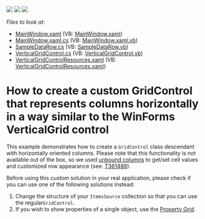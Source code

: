 <!-- default badges list -->
![](https://img.shields.io/endpoint?url=https://codecentral.devexpress.com/api/v1/VersionRange/128649200/22.2.2%2B)
[![](https://img.shields.io/badge/Open_in_DevExpress_Support_Center-FF7200?style=flat-square&logo=DevExpress&logoColor=white)](https://supportcenter.devexpress.com/ticket/details/E4630)
[![](https://img.shields.io/badge/📖_How_to_use_DevExpress_Examples-e9f6fc?style=flat-square)](https://docs.devexpress.com/GeneralInformation/403183)
<!-- default badges end -->
<!-- default file list -->
*Files to look at*:

* [MainWindow.xaml](./CS/dxExample/MainWindow.xaml) (VB: [MainWindow.xaml](./VB/dxExample/MainWindow.xaml))
* [MainWindow.xaml.cs](./CS/dxExample/MainWindow.xaml.cs) (VB: [MainWindow.xaml.vb](./VB/dxExample/MainWindow.xaml.vb))
* [SampleDataRow.cs](./CS/dxExample/SampleDataRow.cs) (VB: [SampleDataRow.vb](./VB/dxExample/SampleDataRow.vb))
* [VerticalGridControl.cs](./CS/dxExample/VGrid/VerticalGridControl.cs) (VB: [VerticalGridControl.vb](./VB/dxExample/VGrid/VerticalGridControl.vb))
* [VerticalGridControlResources.xaml](./CS/dxExample/VGrid/VerticalGridControlResources.xaml) (VB: [VerticalGridControlResources.xaml](./VB/dxExample/VGrid/VerticalGridControlResources.xaml))
<!-- default file list end -->
# How to create a custom GridControl that represents columns horizontally in a way similar to the WinForms VerticalGrid control

This example demonstrates how to create a `GridControl` class descendant with horizontally oriented columns. Please note that this functionality is not available out of the box, so we used [unbound columns](https://docs.devexpress.com/WPF/6124/controls-and-libraries/data-grid/grid-view-data-layout/columns-and-card-fields/unbound-columns) to get/set cell values and customized row appearance (see: [T361488](https://www.devexpress.com/Support/Center/p/T361488.aspx)).

Before using this custom solution in your real application, please check if you can use one of the following solutions instead:

1. Change the structure of your `ItemsSource` collection so that you can use the regular`GridControl`.
2. If you wish to show properties of a single object, use the [Property Grid](https://docs.devexpress.com/WPF/15640/controls-and-libraries/property-grid).

